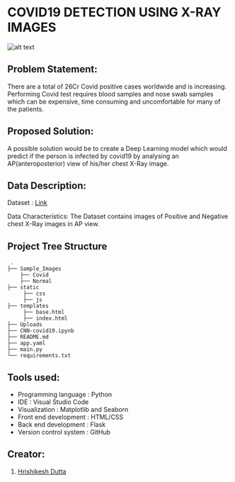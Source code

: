 # COVID19 DETECTION USING X-RAY IMAGES

![alt text](https://www.futuretimeline.net/blog/images/1466-chest-xray-ai-technology.jpg)


## Problem Statement:

There are a total of 26Cr Covid positive cases worldwide and is increasing. Performing Covid test requires blood samples and nose swab samples which can be expensive, time consuming and uncomfortable for many of the patients. 

## Proposed Solution:

A possible solution would be to create a Deep Learning model which would predict if the person is infected by covid19 by analysing an AP(anteroposterior) view of his/her chest X-Ray image.

## Data Description:

Dataset : [Link](http://cb.lk/covid_19)

Data Characteristics:
The Dataset contains images of Positive and Negative chest X-Ray images in AP view.

## Project Tree Structure
```
 .
├── Sample_Images
    ├── Covid
    ├── Normal
├── static
     ├── css
     ├── js
├── templates
     ├── base.html
     ├── index.html
├── Uploads
├── CNN-covid19.ipynb
├── README.md
├── app.yaml
├── main.py
└── requirements.txt
```

## Tools used:

- Programming language : Python
- IDE : Visual Studio Code
- Visualization : Matplotlib and Seaborn
- Front end development : HTML/CSS
- Back end development : Flask
- Version control system : GitHub


## Creator:

1. [Hrishikesh Dutta](https://www.linkedin.com/in/hrishikesh-dutta-6776321a0)



